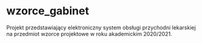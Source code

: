 # wzorce_gabinet
Projekt przedstawiający elektroniczny system obsługi przychodni lekarskiej na przedmiot wzorce projektowe w roku akademickim 2020/2021.
